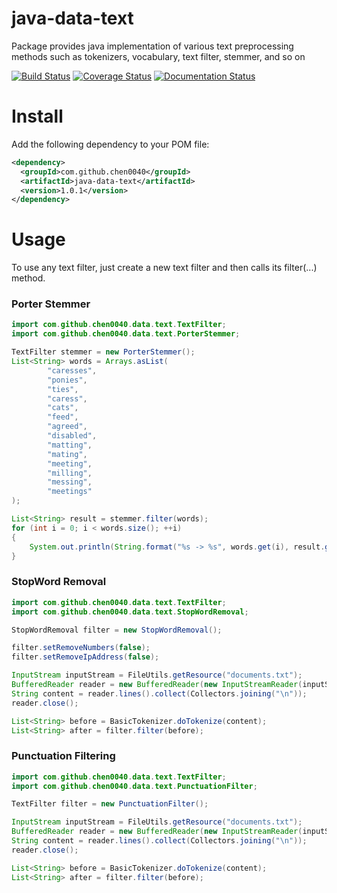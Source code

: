 # java-data-text

Package provides java implementation of various text preprocessing methods such as tokenizers, vocabulary, text filter, stemmer, and so on

[![Build Status](https://travis-ci.org/chen0040/java-data-text.svg?branch=master)](https://travis-ci.org/chen0040/java-data-text) [![Coverage Status](https://coveralls.io/repos/github/chen0040/java-data-text/badge.svg?branch=master)](https://coveralls.io/github/chen0040/java-data-text?branch=master) [![Documentation Status](https://readthedocs.org/projects/java-data-text/badge/?version=latest)](http://java-data-text.readthedocs.io/en/latest/?badge=latest)
  
# Install

Add the following dependency to your POM file:

```xml
<dependency>
  <groupId>com.github.chen0040</groupId>
  <artifactId>java-data-text</artifactId>
  <version>1.0.1</version>
</dependency>
```

# Usage

To use any text filter, just create a new text filter and then calls its filter(...) method.

### Porter Stemmer

```java
import com.github.chen0040.data.text.TextFilter;
import com.github.chen0040.data.text.PorterStemmer;

TextFilter stemmer = new PorterStemmer();
List<String> words = Arrays.asList(
        "caresses",
        "ponies",
        "ties",
        "caress",
        "cats",
        "feed",
        "agreed",
        "disabled",
        "matting",
        "mating",
        "meeting",
        "milling",
        "messing",
        "meetings"
);

List<String> result = stemmer.filter(words);
for (int i = 0; i < words.size(); ++i)
{
    System.out.println(String.format("%s -> %s", words.get(i), result.get(i)));
}
```

### StopWord Removal

```java
import com.github.chen0040.data.text.TextFilter;
import com.github.chen0040.data.text.StopWordRemoval;

StopWordRemoval filter = new StopWordRemoval();

filter.setRemoveNumbers(false);
filter.setRemoveIpAddress(false);

InputStream inputStream = FileUtils.getResource("documents.txt");
BufferedReader reader = new BufferedReader(new InputStreamReader(inputStream));
String content = reader.lines().collect(Collectors.joining("\n"));
reader.close();

List<String> before = BasicTokenizer.doTokenize(content);
List<String> after = filter.filter(before);
```

### Punctuation Filtering

```java
import com.github.chen0040.data.text.TextFilter;
import com.github.chen0040.data.text.PunctuationFilter;

TextFilter filter = new PunctuationFilter();

InputStream inputStream = FileUtils.getResource("documents.txt");
BufferedReader reader = new BufferedReader(new InputStreamReader(inputStream));
String content = reader.lines().collect(Collectors.joining("\n"));
reader.close();

List<String> before = BasicTokenizer.doTokenize(content);
List<String> after = filter.filter(before);
```

